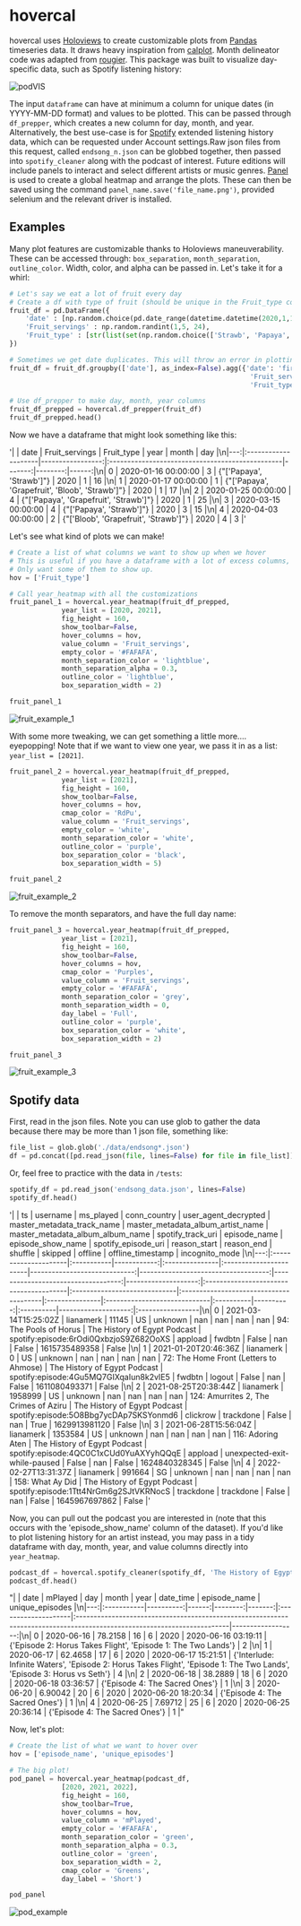 # hovercal

hovercal uses [Holoviews](https://holoviews.org/) to create customizable plots from [Pandas](https://pandas.pydata.org/) timeseries data. It draws heavy inspiration from [calplot](https://github.com/tomkwok/calplot). Month delineator code was adapted from [rougier](https://github.com/rougier/calendar-heatmap/blob/master/github-activity.py). This package was built to visualize day-specific data, such as Spotify listening history:

![podVIS](https://github.com/lianamerk/hovercal/blob/6297bc712aed8271715a6e589a6ae77ec8755968/examples/podvis.gif)


The input `dataframe` can have at minimum a column for unique dates (in YYYY-MM-DD format) and values to be plotted. This can be passed through `df_prepper`, which creates a new column for day, month, and year. Alternatively, the best use-case is for [Spotify](www.spotify.com) extended listening history data, which can be requested under Account settings.Raw json files from this request, called `endsong_n.json` can be globbed together, then passed into `spotify_cleaner` along with the podcast of interest. Future editions will include panels to interact and select different artists or music genres. [Panel](https://panel.holoviz.org/) is used to create a global heatmap and arrange the plots. These can then be saved using the command `panel_name.save('file_name.png')`, provided selenium and the relevant driver is installed. 

## Examples
Many plot features are customizable thanks to Holoviews maneuverability. These can be accessed through: `box_separation`, `month_separation`, `outline_color`. Width, color, and alpha can be passed in. Let's take it for a whirl:

``` python
# Let's say we eat a lot of fruit every day
# Create a df with type of fruit (should be unique in the Fruit_type col, so hovertools can work)
fruit_df = pd.DataFrame({
    'date' : [np.random.choice(pd.date_range(datetime.datetime(2020,1,1),datetime.datetime(2022,1,3))) for i in range(24)],
    'Fruit_servings' : np.random.randint(1,5, 24),
    'Fruit_type' : [str(list(set(np.random.choice(['Strawb', 'Papaya', 'Grapefruit', 'Bloob'], size= np.random.randint(1,5))))) for i in range(24)],
})

# Sometimes we get date duplicates. This will throw an error in plotting.
fruit_df = fruit_df.groupby(['date'], as_index=False).agg({'date': 'first',
                                                            'Fruit_servings': 'sum',
                                                            'Fruit_type': lambda x: str(set(list(x)))})

# Use df_prepper to make day, month, year columns
fruit_df_prepped = hovercal.df_prepper(fruit_df)
fruit_df_prepped.head()
```
Now we have a dataframe that might look something like this:

'|    | date                |   Fruit_servings | Fruit_type                                      |   year |   month |   day |\n|---:|:--------------------|-----------------:|:------------------------------------------------|-------:|--------:|------:|\n|  0 | 2020-01-16 00:00:00 |                3 | {"[\'Papaya\', \'Strawb\']"}                        |   2020 |       1 |    16 |\n|  1 | 2020-01-17 00:00:00 |                1 | {"[\'Papaya\', \'Grapefruit\', \'Bloob\', \'Strawb\']"} |   2020 |       1 |    17 |\n|  2 | 2020-01-25 00:00:00 |                4 | {"[\'Papaya\', \'Grapefruit\', \'Strawb\']"}          |   2020 |       1 |    25 |\n|  3 | 2020-03-15 00:00:00 |                4 | {"[\'Papaya\', \'Strawb\']"}                        |   2020 |       3 |    15 |\n|  4 | 2020-04-03 00:00:00 |                2 | {"[\'Bloob\', \'Grapefruit\', \'Strawb\']"}           |   2020 |       4 |     3 |'

Let's see what kind of plots we can make!

``` python
# Create a list of what columns we want to show up when we hover
# This is useful if you have a dataframe with a lot of excess columns, but
# Only want some of them to show up.
hov = ['Fruit_type']

# Call year_heatmap with all the customizations
fruit_panel_1 = hovercal.year_heatmap(fruit_df_prepped,
             year_list = [2020, 2021],
             fig_height = 160,
             show_toolbar=False,
             hover_columns = hov,
             value_column = 'Fruit_servings',
             empty_color = '#FAFAFA',
             month_separation_color = 'lightblue',
             month_separation_alpha = 0.3,
             outline_color = 'lightblue',
             box_separation_width = 2)

fruit_panel_1
```

![fruit_example_1](https://github.com/lianamerk/hovercal/blob/6297bc712aed8271715a6e589a6ae77ec8755968/examples/fruit_hovercal_1.png)


With some more tweaking, we can get something a little more.... eyepopping! Note that if we want to view one year, we pass it in as a list: `year_list = [2021]`.

``` python
fruit_panel_2 = hovercal.year_heatmap(fruit_df_prepped,
             year_list = [2021],
             fig_height = 160,
             show_toolbar=False,
             hover_columns = hov,
             cmap_color = 'RdPu',
             value_column = 'Fruit_servings',
             empty_color = 'white',
             month_separation_color = 'white',
             outline_color = 'purple',
             box_separation_color = 'black',
             box_separation_width = 5)

fruit_panel_2
```

![fruit_example_2](https://github.com/lianamerk/hovercal/blob/6297bc712aed8271715a6e589a6ae77ec8755968/examples/fruit_hovercal_2.png)


To remove the month separators, and have the full day name:

``` python
fruit_panel_3 = hovercal.year_heatmap(fruit_df_prepped,
             year_list = [2021],
             fig_height = 160,
             show_toolbar=False,
             hover_columns = hov,
             cmap_color = 'Purples',
             value_column = 'Fruit_servings',
             empty_color = '#FAFAFA',
             month_separation_color = 'grey',
             month_separation_width = 0,
             day_label = 'Full',
             outline_color = 'purple',
             box_separation_color = 'white',
             box_separation_width = 2)

fruit_panel_3
```

![fruit_example_3](https://github.com/lianamerk/hovercal/blob/6297bc712aed8271715a6e589a6ae77ec8755968/examples/fruit_hovercal_3.png)

## Spotify data

First, read in the json files. Note you can use glob to gather the data because there may be more than 1 json file, something like:

```python
file_list = glob.glob('./data/endsong*.json')
df = pd.concat([pd.read_json(file, lines=False) for file in file_list])
```

Or, feel free to practice with the data in `/tests`:

``` python
spotify_df = pd.read_json('endsong_data.json', lines=False)
spotify_df.head()
```

'|    | ts                   | username   |   ms_played | conn_country   | user_agent_decrypted   |   master_metadata_track_name |   master_metadata_album_artist_name |   master_metadata_album_album_name |   spotify_track_uri | episode_name                           | episode_show_name            | spotify_episode_uri                    | reason_start   | reason_end                   | shuffle   |   skipped | offline   |   offline_timestamp | incognito_mode   |\n|---:|:---------------------|:-----------|------------:|:---------------|:-----------------------|-----------------------------:|------------------------------------:|-----------------------------------:|--------------------:|:---------------------------------------|:-----------------------------|:---------------------------------------|:---------------|:-----------------------------|:----------|----------:|:----------|--------------------:|:-----------------|\n|  0 | 2021-03-14T15:25:02Z | lianamerk  |       11145 | US             | unknown                |                          nan |                                 nan |                                nan |                 nan | 94: The Pools of Horus                 | The History of Egypt Podcast | spotify:episode:6rOdi0QxbzjoS9Z682OoXS | appload        | fwdbtn                       | False     |       nan | False     |       1615735489358 | False            |\n|  1 | 2021-01-20T20:46:36Z | lianamerk  |           0 | US             | unknown                |                          nan |                                 nan |                                nan |                 nan | 72: The Home Front (Letters to Ahmose) | The History of Egypt Podcast | spotify:episode:4Gu5MQ7GIXqaIun8k2vIE5 | fwdbtn         | logout                       | False     |       nan | False     |       1611080493371 | False            |\n|  2 | 2021-08-25T20:38:44Z | lianamerk  |     1958999 | US             | unknown                |                          nan |                                 nan |                                nan |                 nan | 124: Amurrites 2, The Crimes of Aziru  | The History of Egypt Podcast | spotify:episode:5O8Bbg7ycDAp7SKSYonmd6 | clickrow       | trackdone                    | False     |       nan | True      |       1629913981120 | False            |\n|  3 | 2021-06-28T15:56:04Z | lianamerk  |     1353584 | US             | unknown                |                          nan |                                 nan |                                nan |                 nan | 116: Adoring Aten                      | The History of Egypt Podcast | spotify:episode:4QC0C1xCUd0YuAXYyhQQqE | appload        | unexpected-exit-while-paused | False     |       nan | False     |       1624840328345 | False            |\n|  4 | 2022-02-27T13:31:37Z | lianamerk  |      991664 | SG             | unknown                |                          nan |                                 nan |                                nan |                 nan | 158: What Ay Did                       | The History of Egypt Podcast | spotify:episode:1Ttt4NrGm6g2SJtVKRNocS | trackdone      | trackdone                    | False     |       nan | False     |       1645967697862 | False            |'


Now, you can pull out the podcast you are interested in (note that this occurs with the 'episode_show_name' column of the dataset). If you'd like to plot listening history for an artist instead, you may pass in a tidy dataframe with day, month, year, and value columns directly into `year_heatmap`.

``` python
podcast_df = hovercal.spotify_cleaner(spotify_df, 'The History of Egypt Podcast')
podcast_df.head()
```

"|    | date       |   mPlayed |   day |   month |   year | date_time           | episode_name                                                                                                            |   unique_episodes |\n|---:|:-----------|----------:|------:|--------:|-------:|:--------------------|:------------------------------------------------------------------------------------------------------------------------|------------------:|\n|  0 | 2020-06-16 |  78.2158  |    16 |       6 |   2020 | 2020-06-16 03:19:11 | {'Episode 2: Horus Takes Flight', 'Episode 1: The Two Lands'}                                                           |                 2 |\n|  1 | 2020-06-17 |  62.4658  |    17 |       6 |   2020 | 2020-06-17 15:21:51 | {'Interlude: Infinite Waters', 'Episode 2: Horus Takes Flight', 'Episode 1: The Two Lands', 'Episode 3: Horus vs Seth'} |                 4 |\n|  2 | 2020-06-18 |  38.2889  |    18 |       6 |   2020 | 2020-06-18 03:36:57 | {'Episode 4: The Sacred Ones'}                                                                                          |                 1 |\n|  3 | 2020-06-20 |   6.90042 |    20 |       6 |   2020 | 2020-06-20 18:20:34 | {'Episode 4: The Sacred Ones'}                                                                                          |                 1 |\n|  4 | 2020-06-25 |   7.69712 |    25 |       6 |   2020 | 2020-06-25 20:36:14 | {'Episode 4: The Sacred Ones'}                                                                                          |                 1 |"

Now, let's plot:

```python
# Create the list of what we want to hover over
hov = ['episode_name', 'unique_episodes']

# The big plot!
pod_panel = hovercal.year_heatmap(podcast_df,
             [2020, 2021, 2022],
             fig_height = 160,
             show_toolbar=True,
             hover_columns = hov,
             value_column = 'mPlayed',
             empty_color = '#FAFAFA',
             month_separation_color = 'green',
             month_separation_alpha = 0.3,
             outline_color = 'green',
             box_separation_width = 2,
             cmap_color = 'Greens',
             day_label = 'Short')

pod_panel
```

![pod_example](https://github.com/lianamerk/hovercal/blob/6297bc712aed8271715a6e589a6ae77ec8755968/examples/podcast_hovercal.png)



